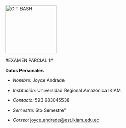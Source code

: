 <img alt="GIT BASH" src="https://upload.wikimedia.org/wikipedia/commons/thumb/8/82/Gnu-bash-logo.svg/2560px-Gnu-bash-logo.svg.png" width="160" height="150">

#EXAMEN PARCIAL 1#

**Datos Personales**

- *Nombre:* Joyce Andrade

- *Institución:* Universidad Regional Amazónica IKIAM

- *Contacto:* 593 983045538

- *Semestre:* 6to Semestre"

- *Correo:* joyce.andrade@est.ikiam.edu.ec

